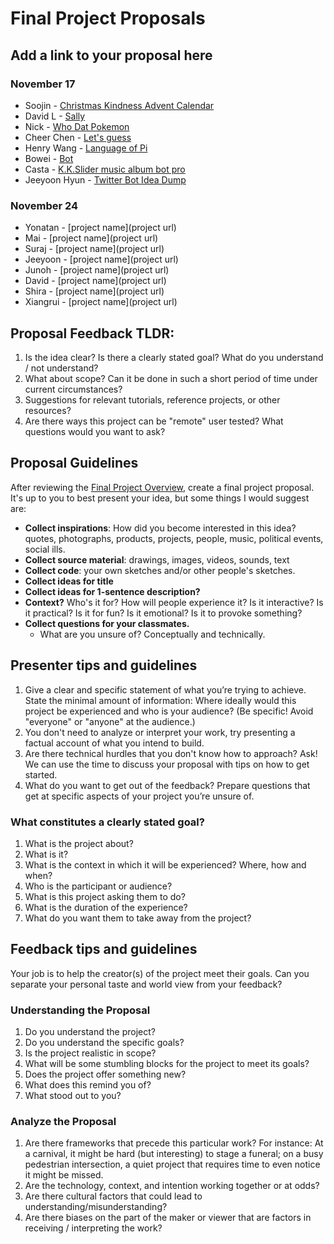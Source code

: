 # Final Project Proposals

## Add a link to your proposal here

### November 17

- Soojin - [Christmas Kindness Advent Calendar](https://soojin-lee0819.github.io/ITPBlog/week10.html)
- David L - [Sally](https://wp.nyu.edu/davidaleyva/week-11-final-project-proposal/)
- Nick - [Who Dat Pokemon](https://wp.nyu.edu/spacethewhale/programming-a-to-z-final-who-dat-pokemon/)
- Cheer Chen - [Let's guess](https://docs.google.com/presentation/d/10Ok7TEOGEC1EVPGRzLLuugabHcmgYfdUv3Kr_kaYgdw/edit#slide=id.p)
- Henry Wang - [Language of Pi](https://henryiswhy.tumblr.com/post/668073280168706048/programming-from-a-to-z-final-project-proposals)
- Bowei - [Bot](https://www.boweixu.com/post/a-bot)
- Casta - [K.K.Slider music album bot pro](https://casta.notion.site/Final-Proposal-K-K-Slider-Bot-pro-8743807cbca140398e054e2bf41ad9b3)
- Jeeyoon Hyun - [Twitter Bot Idea Dump](https://blog.jeeyoonhyun.com/2021/11/17/twitter-bot-idea-dump/)

### November 24

- Yonatan - [project name](project url)
- Mai - [project name](project url)
- Suraj - [project name](project url)
- Jeeyoon - [project name](project url)
- Junoh - [project name](project url)
- David - [project name](project url)
- Shira - [project name](project url)
- Xiangrui - [project name](project url)

## Proposal Feedback TLDR:

1. Is the idea clear? Is there a clearly stated goal? What do you understand / not understand?
2. What about scope? Can it be done in such a short period of time under current circumstances?
3. Suggestions for relevant tutorials, reference projects, or other resources?
4. Are there ways this project can be "remote" user tested? What questions would you want to ask?

## Proposal Guidelines

After reviewing the [Final Project Overview](README.md), create a final project proposal. It's up to you to best present your idea, but some things I would suggest are:

- **Collect inspirations**: How did you become interested in this idea? quotes, photographs, products, projects, people, music, political events, social ills.
- **Collect source material**: drawings, images, videos, sounds, text
- **Collect code**: your own sketches and/or other people's sketches.
- **Collect ideas for title**
- **Collect ideas for 1-sentence description?**
- **Context?** Who's it for? How will people experience it? Is it interactive? Is it practical? Is it for fun? Is it emotional? Is it to provoke something?
- **Collect questions for your classmates.**
  - What are you unsure of? Conceptually and technically.

## Presenter tips and guidelines

1. Give a clear and specific statement of what you’re trying to achieve. State the minimal amount of information: Where ideally would this project be experienced and who is your audience? (Be specific! Avoid "everyone" or "anyone" at the audience.)
2. You don't need to analyze or interpret your work, try presenting a factual account of what you intend to build.
3. Are there technical hurdles that you don't know how to approach? Ask! We can use the time to discuss your proposal with tips on how to get started.
4. What do you want to get out of the feedback? Prepare questions that get at specific aspects of your project you’re unsure of.

### What constitutes a clearly stated goal?

1. What is the project about?
2. What is it?
3. What is the context in which it will be experienced? Where, how and when?
4. Who is the participant or audience?
5. What is this project asking them to do?
6. What is the duration of the experience?
7. What do you want them to take away from the project?

## Feedback tips and guidelines

Your job is to help the creator(s) of the project meet their goals. Can you separate your personal taste and world view from your feedback?

### Understanding the Proposal

1. Do you understand the project?
2. Do you understand the specific goals?
3. Is the project realistic in scope?
4. What will be some stumbling blocks for the project to meet its goals?
5. Does the project offer something new?
6. What does this remind you of?
7. What stood out to you?

### Analyze the Proposal

1. Are there frameworks that precede this particular work? For instance: At a carnival, it might be hard (but interesting) to stage a funeral; on a busy pedestrian intersection, a quiet project that requires time to even notice it might be missed.
2. Are the technology, context, and intention working together or at odds?
3. Are there cultural factors that could lead to understanding/misunderstanding?
4. Are there biases on the part of the maker or viewer that are factors in receiving / interpreting the work?
